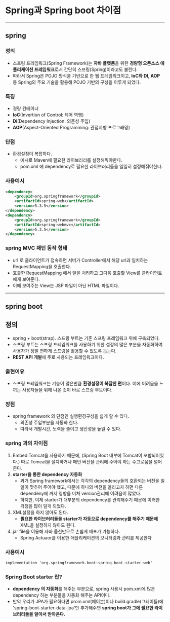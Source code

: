 # Spring과 Spring boot 차이점

---

## spring

### 정의

- 스프링 프레임워크(Spring Framework)는 **자바 플랫폼**을 위한 **경량형 오픈소스 애플리케이션 프레임워크**로서 간단히 스프링(Spring)이라고도 불린다.
- 따라서 Spring은 POJO 방식을 기반으로 한 웹 프레임워크이고, **IoC와 DI, AOP** 등 Spring의 주요 기술을 활용해 POJO 기반의 구성을 이루게 되었다.

### 특징 

- 경량 컨테이너
- **IoC**(Invertion of Control: 제어 역행)
- **Di**(Dependency Injection: 의존성 주입)
- **AOP**(Aspect-Oriented Programming: 관점지향 프로그래밍)

### 단점

- 환경설정이 복잡하다. 
  - 예시로 Maven에 필요한 라이브러리를 설정해줘야한다. 
  - pom.xml 에 dependency로 필요한 라이브러리들을 일일히 설정해줘야한다.   

### 사용예시

```xml
<dependency>
    <groupId>org.springframework</groupId>
    <artifactId>spring-web</artifactId>
    <version>5.3.5</version>
</dependency>
<dependency>
    <groupId>org.springframework</groupId>
    <artifactId>spring-webmvc</artifactId>
    <version>5.3.5</version>
</dependency>
```

### spring MVC 패턴 동작 형태

- url 로 클라이언트가 접속하면 서버가 Controller에서 해당 url과 일치하는 RequestMapping을 호출한다. 
- 호출한 RequestMapping 에서 일을 처리하고 그다음 호출할 View를 클라이언트에게 보여준다. 
- 이때 보여주는 View는 JSP 파일이 아닌 HTML 파일이다.

---

## spring boot

## 정의

- spring + boot(strap). 스프링 부트는 기존 스프링 프레임워크 위에 구축되었다. 
- 스프링 부트는 스프링 프레임워크를 사용하기 위한 설정의 많은 부분을 자동화하여 사용자가 정말 편하게 스프링을 활용할 수 있도록 돕는다.
- **REST API 개발**에 주로 사용되는 프레임워크이다. 

### 출현이유

- 스프링 프레임워크는 기능이 많은만큼 **환경설정이 복잡한 편**이다. 이에 어려움을 느끼는 사용자들을 위해 나온 것이 바로 스프링 부트이다.

### 장점

- spring framework 의 단점인 실행환경구성을 쉽게 할 수 있다.
  - 의존성 주입부분을 자동화 한다. 
  - 따라서 개발시간, 노력을 줄이고 생산성을 높일 수 있다. 

### spring 과의 차이점 

1. Embed Tomcat을 사용하기 때문에, (Spring Boot 내부에 Tomcat이 포함되어있다.) 따로 Tomcat을 설치하거나 매번 버전을 관리해 주어야 하는 수고로움을 덜어준다.
2. **starter을 통한 dependency 자동화** 
   - 과거 Spring framework에서는 각각의 dependency들의 호환되는 버전을 일일이 맞추어 주어야 했고, 때문에 하나의 버전을 올리고자 하면 다른 dependeny에 까지 영향을 미쳐 version관리에 어려움이 많았다.
   - 하지만, 이제 starter가 대부분의 dependency를 관리해주기 때문에 이러한 걱정을 많이 덜게 되었다.
3. XML설정을 하지 않아도 된다.
   - **필요한 라이브러리들을 starter가 자동으로 dependency를 해주기 때문에** XML을 설정하지 않아도 된다.  
4. jar file을 이용해 자바 옵션만으로 손쉽게 배포가 가능하다.
   - Spring Actuaor를 이용한 애플리케이션의 모니터링과 관리를 제공한다

### 사용예시

```xml
implementation 'org.springframework.boot:spring-boot-starter-web'
```

### Spring Boot starter 란?

- **dependency 의 자동화**를 해주는 부분으로, spring 사용시 pom.xml에 많은 dependency 하는 부분들을 자동화 해주는 API이다. 
- 만약 우리가 JPA가 필요하다면 prom.xml(메이븐)이나 build.gradle(그레이들)에 'spring-boot-starter-data-jpa'만 추가해주면 **spring boot가 그에 필요한 라이브러리들을 알아서 받아온다.**

